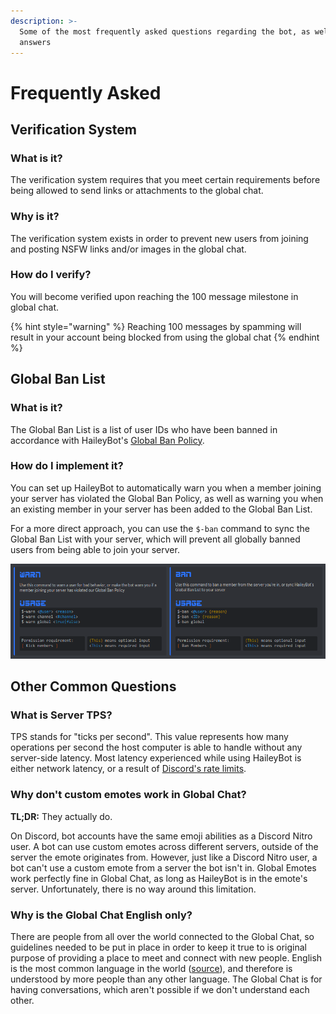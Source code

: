 ```yaml
---
description: >-
  Some of the most frequently asked questions regarding the bot, as well as the
  answers
---
```


# Frequently Asked

##  Verification System <a id="verification"></a>

### What is it? <a id="verification-what"></a>

The verification system requires that you meet certain requirements before being allowed to send links or attachments to the global chat.

### Why is it? <a id="verification-why"></a>

The verification system exists in order to prevent new users from joining and posting NSFW links and/or images in the global chat.

### How do I verify? <a id="verification-how"></a>

You will become verified upon reaching the 100 message milestone in global chat.

{% hint style="warning" %}
Reaching 100 messages by spamming will result in your account being blocked from using the global chat
{% endhint %}

## Global Ban List <a id="ban-list"></a>

### What is it? <a id="ban-list-what"></a>

The Global Ban List is a list of user IDs who have been banned in accordance with HaileyBot's [Global Ban Policy](gbp.md).

### How do I implement it? <a id="ban-list-how"></a>

You can set up HaileyBot to automatically warn you when a member joining your server has violated the Global Ban Policy, as well as warning you when an existing member in your server has been added to the Global Ban List.

For a more direct approach, you can use the `$-ban` command to sync the Global Ban List with your server, which will prevent all globally banned users from being able to join your server.

![](../.gitbook/assets/warn-ban.png)

## Other Common Questions <a id="other"></a>

### What is Server TPS? <a id="tps"></a>

TPS stands for "ticks per second". This value represents how many operations per second the host computer is able to handle without any server-side latency. Most latency experienced while using HaileyBot is either network latency, or a result of [Discord's rate limits](https://discordapp.com/developers/docs/topics/rate-limits).

### Why don't custom emotes work in Global Chat? <a id="emotes"></a>

**TL;DR:** They actually do.

On Discord, bot accounts have the same emoji abilities as a Discord Nitro user. A bot can use custom emotes across different servers, outside of the server the emote originates from. However, just like a Discord Nitro user, a bot can't use a custom emote from a server the bot isn't in. Global Emotes work perfectly fine in Global Chat, as long as HaileyBot is in the emote's server. Unfortunately, there is no way around this limitation.

### Why is the Global Chat English only? <a id="english-only"></a>

There are people from all over the world connected to the Global Chat, so guidelines needed to be put in place in order to keep it true to is original purpose of providing a place to meet and connect with new people. English is the most common language in the world \([source](https://rebrand.ly/languages-by-country)\), and therefore is understood by more people than any other language. The Global Chat is for having conversations, which aren't possible if we don't understand each other.

